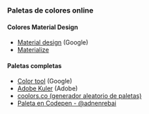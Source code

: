### Paletas de colores online

#### Colores Material Design
- [Material design](https://material.io/guidelines/style/color.html#color-color-palette) (Google)
- [Materialize](http://materializecss.com/color.html)

#### Paletas completas
- [Color tool](https://material.io/color/) (Google)
- [Adobe Kuler](https://color.adobe.com/es) (Adobe)
- [coolors.co (generador aleatorio de paletas)](https://coolors.co/app)
- [Paleta en Codepen - @adnenrebai](https://codepen.io/adnenrebai/full/jaXMjR/)
